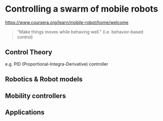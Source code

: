 # Controlling a swarm of mobile robots

https://www.coursera.org/learn/mobile-robot/home/welcome

> "Make things moves while behaving well." (i.e. behavior-based control)




## Control Theory

e.g. PID (Proportional-Integra-Derivative) controller

## Robotics & Robot models

## Mobility controllers

## Applications